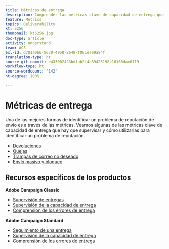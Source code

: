 ```yaml
---
title: Métricas de entrega
description: Comprender las métricas clave de capacidad de entrega que hay que supervisar y cómo utilizarlas para identificar un problema de reputación.
feature: Metrics
topics: Deliverability
kt: 5256
thumbnail: kt5256.jpg
doc-type: article
activity: understand
team: ACS
exl-id: d781a0b6-5670-4958-8649-f061e7e9a84f
translation-type: ht
source-git-commit: e433002423bd1ab2f4a89425198c16160dae0719
workflow-type: ht
source-wordcount: '142'
ht-degree: 100%

---
```


# Métricas de entrega

Una de las mejores formas de identificar un problema de reputación de envío es a través de las métricas. Veamos algunas de las métricas clave de capacidad de entrega que hay que supervisar y cómo utilizarlas para identificar un problema de reputación.

* [Devoluciones](/help/metrics/bounces.md)
* [Quejas](/help/metrics/complaints.md)
* [Trampas de correo no deseado](/help/metrics/spam-traps.md)
* [Envío masivo y bloqueo](/help/metrics/bulking-and-blocking.md)

## Recursos específicos de los productos

**Adobe Campaign Classic**

* [Supervisión de entregas](https://experienceleague.adobe.com/docs/campaign-classic/using/sending-messages/monitoring-deliveries/about-delivery-monitoring.html?lang=es)
* [Supervisión de la capacidad de entrega](https://experienceleague.adobe.com/docs/campaign-classic/using/sending-messages/deliverability-management/monitoring-deliverability.html?lang=es)
* [Comprensión de los errores de entrega](https://experienceleague.adobe.com/docs/campaign-classic/using/sending-messages/monitoring-deliveries/understanding-delivery-failures.html?lang=es)

**Adobe Campaign Standard**

* [Seguimiento de una entrega](https://experienceleague.adobe.com/docs/campaign-standard/using/testing-and-sending/monitoring-messages/monitoring-a-delivery.html?lang=es)
* [Supervisión de la capacidad de entrega](https://experienceleague.adobe.com/docs/campaign-standard/using/testing-and-sending/managing-deliverability/monitor-deliverability.html?lang=es#testing-and-sending)
* [Comprensión de los errores de entrega](https://experienceleague.adobe.com/docs/campaign-standard/using/testing-and-sending/monitoring-messages/understanding-delivery-failures.html?lang=es)
